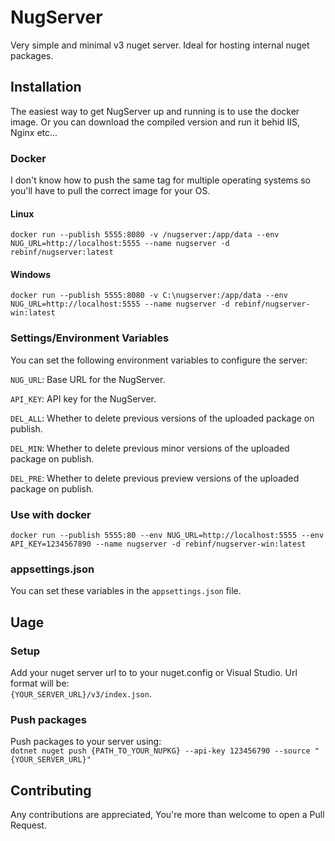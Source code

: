 # NugServer

Very simple and minimal v3 nuget server. Ideal for hosting internal nuget packages.

## Installation
The easiest way to get NugServer up and running is to use the docker image. Or you can download the compiled version and run it behid IIS, Nginx etc...

### Docker
I don't know how to push the same tag for multiple operating systems so you'll have to pull the correct image for your OS.

#### Linux
`docker run --publish 5555:8080 -v /nugserver:/app/data --env NUG_URL=http://localhost:5555 --name nugserver -d rebinf/nugserver:latest`

#### Windows
`docker run --publish 5555:8080 -v C:\nugserver:/app/data --env NUG_URL=http://localhost:5555 --name nugserver -d rebinf/nugserver-win:latest`

### Settings/Environment Variables
You can set the following environment variables to configure the server:

`NUG_URL`: Base URL for the NugServer.

`API_KEY`: API key for the NugServer.

`DEL_ALL`: Whether to delete previous versions of the uploaded package on publish.

`DEL_MIN`: Whether to delete previous minor versions of the uploaded package on publish.

`DEL_PRE`: Whether to delete previous preview versions of the uploaded package on publish.

### Use with docker
`docker run --publish 5555:80 --env NUG_URL=http://localhost:5555 --env API_KEY=1234567890 --name nugserver -d rebinf/nugserver-win:latest`

### appsettings.json
You can set these variables in the `appsettings.json` file.

## Uage
### Setup
Add your nuget server url to to your nuget.config or Visual Studio. Url format will be:\
`{YOUR_SERVER_URL}/v3/index.json`.

### Push packages
Push packages to your server using:\
`dotnet nuget push {PATH_TO_YOUR_NUPKG} --api-key 123456790 --source "{YOUR_SERVER_URL}"`

## Contributing
Any contributions are appreciated, You're more than welcome to open a Pull Request.